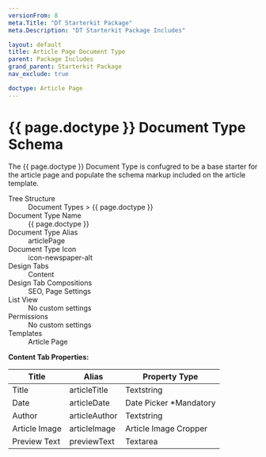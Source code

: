 ```yaml
---
versionFrom: 8
meta.Title: "DT Starterkit Package"
meta.Description: "DT Starterkit Package Includes"

layout: default
title: Article Page Document Type
parent: Package Includes
grand_parent: Starterkit Package
nav_exclude: true

doctype: Article Page
---
```


# {{ page.doctype }} Document Type Schema

The {{ page.doctype }} Document Type is confugred to be a base starter for the article page and populate the schema markup included on the article template. 

<dl>
    <dt>Tree Structure</dt> <dd>Document Types > {{ page.doctype }}</dd>
    <dt>Document Type Name</dt> <dd>{{ page.doctype }}</dd>
    <dt>Document Type Alias</dt> <dd>articlePage</dd>
    <dt>Document Type Icon</dt> <dd>icon-newspaper-alt</dd>
    <dt>Design Tabs</dt> <dd>Content</dd>
    <dt>Design Tab Compositions</dt> <dd>SEO, Page Settings</dd>
    <dt>List View</dt> <dd>No custom settings</dd>
    <dt>Permissions</dt> <dd>No custom settings</dd>
    <dt>Templates</dt> <dd>Article Page</dd>
</dl>

**Content Tab Properties:**

| Title | Alias | Property Type |
|-------|-------|---------------|
| Title | articleTitle | Textstring |
| Date | articleDate | Date Picker *Mandatory |
| Author | articleAuthor | Textstring |
| Article Image | articleImage | Article Image Cropper |
| Preview Text | previewText | Textarea |
